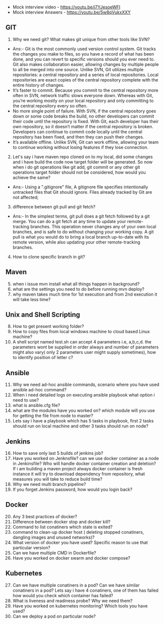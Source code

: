- Mock interview video - https://youtu.be/i7YJesoeWFI
- Mock interview Answers - https://youtu.be/5w8qVukxXXY 

GIT
---------------------------------------------------------------------------------------------------------------------------------
1. Why we need git? What makes git unique from other tools like SVN?
- Ans:- Git is the most commonly used version control system. Git tracks the changes you make to files, so you have a record of what has been done, and you can revert to specific versions should you ever need to. Git also makes collaboration easier, allowing changes by multiple people to all be merged into one source.
Unlike SVN, Git utilizes multiple repositories: a central repository and a series of local repositories. Local repositories are exact copies of the central repository complete with the entire history of changes.
- It’s faster to commit. Because you commit to the central repository more often in SVN, network traffic slows everyone down. Whereas with Git, you’re working mostly on your local repository and only committing to the central repository every so often.
- No more single point of failure. With SVN, if the central repository goes down or some code breaks the build, no other developers can commit their code until the repository is fixed. With Git, each developer has their own repository, so it doesn’t matter if the central repository is broken. Developers can continue to commit code locally until the central repository has been fixed, and then they can push their changes.
- It’s available offline. Unlike SVN, Git can work offline, allowing your team to continue working without losing features if they lose connection.
2. Let's say i have maven repo cloned on to my local, did some changes and i have build the code now target folder will be generated. So now when i do git operations like git add, git commit or any other git operations target folder should not be considered, how would you achieve the same?
- Ans:- Using a ".gitignore" file, A gitignore file specifies intentionally untracked files that Git should ignore. Files already tracked by Git are not affected;  
3. difference between git pull and git fetch?
- Ans:- In the simplest terms, git pull does a git fetch followed by a git merge.
You can do a git fetch at any time to update your remote-tracking branches. This operation never changes any of your own local branches, and is safe to do without changing your working copy. A git pull is what you would do to bring a local branch up-to-date with its remote version, while also updating your other remote-tracking branches.
4. How to clone specific branch in git?

Maven
--------------------------------------------------------------------------------------------------------------------------
5. when i issue mvn install what all things happen in background?
6. what are the settings you need to do before running mvn deploy?
7. why maven takes much time for 1st execution and from 2nd execution it will take less time?

Unix and Shell Scripting 
--------------------------------------------------------------------------------------------------------
8. How to get present working folder?
9. How to copy files from local windows machine to cloud based Linux machine?
10. A shell script named test.sh can accept 4 parameters i.e, a,b,c,d. the parameters wont be supplied in order always and number of parameters might also vary( only 2 parameters user might supply sometimes), how to identify position of letter c?

Ansible
---------------------------------------------------------------------------------------------------------------------
11. Why we need ad-hoc ansible commands, scenario where you have used ansible ad-hoc command?
12. When i need detailed logs on executing ansible playbook what option i need to use?
13. what is ansible.cfg file?
14. what are the modules have you worked on? which module will you use for getting the file from node to master?
15. Lets say i have a playbook which has 5 tasks in playbook, first 2 tasks should run on local machine and other 3 tasks should run on node?

Jenkins
-----------------------------------------------------------------------------------------------------------------------
16. How to save only last 5 builds of jenkins job?
17. Have you worked on Jenknsfile? can we use docker container as a node in Jenkinsfile? Who will handle docker container creation and deletion? If i am building a maven project always docker container is fresh instance it will try to download dependency from repository, what measures you will take to reduce build time?
18. Why we need multi branch pipeline?
19. If you forget Jenkins password, how would you login back?

Docker
------------------------------------------------------------------------------------------------------------------------------
20. Any 3 best practices of docker?
21. Difference between docker stop and docker kill?
22. Command to list conatiners which state is exited?
23. command to clean-up docker host ( deleting stopped conatiners, dangling images and unused networks)?
24. What version of docker you have used? Specific reason to use that particular version?
25. Can we have multiple CMD in Dockerfile?
26. Have you worked on docker swarm and docker compose?

Kubernetes
--------------------------------------------------------------------------------------------------------------------------------------
27. Can we have multiple conatiners in a pod? Can we have similar conatiners in a pod? Lets say i have 4 conatiners, one of them has failed how would you check which container has failed?
28. What is liveness and readiness probe? Why we need them?
29. Have you worked on kubernetes monitoring? Which tools you have used?
30. Can we deploy a pod on particular node?

